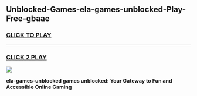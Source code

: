 
## Unblocked-Games-ela-games-unblocked-Play-Free-gbaae
<h3>
<a href="https://premium76.site?title=ela-games-unblocked&ref=10A">CLICK TO PLAY</a></h3>
<hr>

<h3>
<a href="https://premium76.site?title=ela-games-unblocked&ref=10A">CLICK 2 PLAY</a>
  
</h3>

<a href="https://premium76.site?title=ela-games-unblocked&ref=10A"><img src="https://clearcache.store/games.png"></a>


**ela-games-unblocked games unblocked: Your Gateway to Fun and Accessible Online Gaming**
